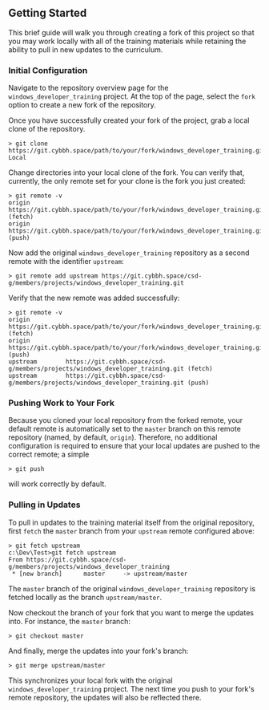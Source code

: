## Getting Started

This brief guide will walk you through creating a fork of this project so that you may work locally with all of the training materials while retaining the ability to pull in new updates to the curriculum.

### Initial Configuration

Navigate to the repository overview page for the `windows_developer_training` project. At the top of the page, select the `fork` option to create a new fork of the repository.

Once you have successfully created your fork of the project, grab a local clone of the repository.

```
> git clone https://git.cybbh.space/path/to/your/fork/windows_developer_training.git Local
```

Change directories into your local clone of the fork. You can verify that, currently, the only remote set for your clone is the fork you just created:

```
> git remote -v
origin  https://git.cybbh.space/path/to/your/fork/windows_developer_training.git (fetch)
origin  https://git.cybbh.space/path/to/your/fork/windows_developer_training.git (push)
```

Now add the original `windows_developer_training` repository as a second remote with the identifier `upstream`:

```
> git remote add upstream https://git.cybbh.space/csd-g/members/projects/windows_developer_training.git
```

Verify that the new remote was added successfully:

```
> git remote -v
origin  https://git.cybbh.space/path/to/your/fork/windows_developer_training.git (fetch)
origin  https://git.cybbh.space/path/to/your/fork/windows_developer_training.git (push)
upstream        https://git.cybbh.space/csd-g/members/projects/windows_developer_training.git (fetch)
upstream        https://git.cybbh.space/csd-g/members/projects/windows_developer_training.git (push)
```

### Pushing Work to Your Fork

Because you cloned your local repository from the forked remote, your default remote is automatically set to the `master` branch on this remote repository (named, by default, `origin`). Therefore, no additional configuration is required to ensure that your local updates are pushed to the correct remote; a simple 

```
> git push
```

will work correctly by default.

### Pulling in Updates

To pull in updates to the training material itself from the original repository, first `fetch` the `master` branch from your `upstream` remote configured above:

```
> git fetch upstream
c:\Dev\Test>git fetch upstream
From https://git.cybbh.space/csd-g/members/projects/windows_developer_training
 * [new branch]      master     -> upstream/master
```

The `master` branch of the original `windows_developer_training` repository is fetched locally as the branch `upstream/master`.

Now checkout the branch of your fork that you want to merge the updates into. For instance, the `master` branch:

```
> git checkout master
```

And finally, merge the updates into your fork's branch:

```
> git merge upstream/master
```

This synchronizes your local fork with the original `windows_developer_training` project. The next time you push to your fork's remote repository, the updates will also be reflected there.